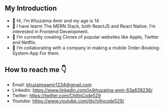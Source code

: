 ## My Introduction
- 👋 Hi, I’m Khuzaima Amir and my age is 14
- 👀 I have learnt The MERN Stack, both ReactJS and React Native. I’m interested in Frontend Development.
- 🌱 I’m currently creating Clones of popular websites like Apple, Twitter and Netflix.
- 💞️ I’m collaborating with a company in making a mobile Order-Booking-System-App For them.
## How to reach me 👇
- Email: khuzaimaamir1234@gmail.com
- Linkedin: https://www.linkedin.com/in/khuzaima-amir-63a639236/
- Twitter: https://twitter.com/ChillnCode529
- Youtube: https://www.youtube.com/@chillncode529/
